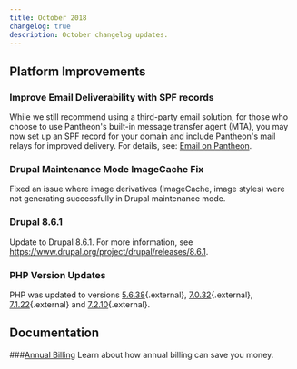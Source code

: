```yaml
---
title: October 2018
changelog: true
description: October changelog updates.
---
```


## Platform Improvements
### Improve Email Deliverability with SPF records
While we still recommend using a third-party email solution, for those who choose to use Pantheon's built-in message transfer agent (MTA), you may now set up an SPF record for your domain and include Pantheon's mail relays for improved delivery. For details, see: <a href="/docs/email/#are-there-spf-records-for-pantheons-local-mta-postfix" data-proofer-ignore>Email on Pantheon</a>.

### Drupal Maintenance Mode ImageCache Fix
Fixed an issue where image derivatives (ImageCache, image styles) were not generating successfully in Drupal maintenance mode.

### Drupal 8.6.1 
Update to Drupal 8.6.1. For more information, see <https://www.drupal.org/project/drupal/releases/8.6.1>.

### PHP Version Updates
PHP was updated to versions [5.6.38](http://php.net/ChangeLog-5.php#5.6.38){.external}, [7.0.32](http://php.net/ChangeLog-7.php#7.0.32){.external}, [7.1.22](http://php.net/ChangeLog-7.php#7.1.22){.external} and [7.2.10](http://php.net/ChangeLog-7.php#7.2.10){.external}.

## Documentation
###[Annual Billing](/docs/annual-billing/)
Learn about how annual billing can save you money.
